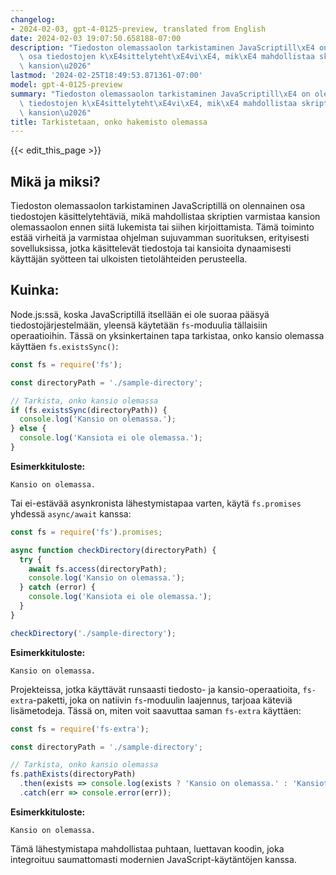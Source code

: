 ```yaml
---
changelog:
- 2024-02-03, gpt-4-0125-preview, translated from English
date: 2024-02-03 19:07:50.658188-07:00
description: "Tiedoston olemassaolon tarkistaminen JavaScriptill\xE4 on olennainen\
  \ osa tiedostojen k\xE4sittelyteht\xE4vi\xE4, mik\xE4 mahdollistaa skriptien varmistaa\
  \ kansion\u2026"
lastmod: '2024-02-25T18:49:53.871361-07:00'
model: gpt-4-0125-preview
summary: "Tiedoston olemassaolon tarkistaminen JavaScriptill\xE4 on olennainen osa\
  \ tiedostojen k\xE4sittelyteht\xE4vi\xE4, mik\xE4 mahdollistaa skriptien varmistaa\
  \ kansion\u2026"
title: Tarkistetaan, onko hakemisto olemassa
---
```


{{< edit_this_page >}}

## Mikä ja miksi?
Tiedoston olemassaolon tarkistaminen JavaScriptillä on olennainen osa tiedostojen käsittelytehtäviä, mikä mahdollistaa skriptien varmistaa kansion olemassaolon ennen siitä lukemista tai siihen kirjoittamista. Tämä toiminto estää virheitä ja varmistaa ohjelman sujuvamman suorituksen, erityisesti sovelluksissa, jotka käsittelevät tiedostoja tai kansioita dynaamisesti käyttäjän syötteen tai ulkoisten tietolähteiden perusteella.

## Kuinka:
Node.js:ssä, koska JavaScriptillä itsellään ei ole suoraa pääsyä tiedostojärjestelmään, yleensä käytetään `fs`-moduulia tällaisiin operaatioihin. Tässä on yksinkertainen tapa tarkistaa, onko kansio olemassa käyttäen `fs.existsSync()`:

```javascript
const fs = require('fs');

const directoryPath = './sample-directory';

// Tarkista, onko kansio olemassa
if (fs.existsSync(directoryPath)) {
  console.log('Kansio on olemassa.');
} else {
  console.log('Kansiota ei ole olemassa.');
}
```
**Esimerkkituloste:**
```
Kansio on olemassa.
```
Tai ei-estävää asynkronista lähestymistapaa varten, käytä `fs.promises` yhdessä `async/await` kanssa:

```javascript
const fs = require('fs').promises;

async function checkDirectory(directoryPath) {
  try {
    await fs.access(directoryPath);
    console.log('Kansio on olemassa.');
  } catch (error) {
    console.log('Kansiota ei ole olemassa.');
  }
}

checkDirectory('./sample-directory');
```
**Esimerkkituloste:**
```
Kansio on olemassa.
```

Projekteissa, jotka käyttävät runsaasti tiedosto- ja kansio-operaatioita, `fs-extra`-paketti, joka on natiivin `fs`-moduulin laajennus, tarjoaa käteviä lisämetodeja. Tässä on, miten voit saavuttaa saman `fs-extra` käyttäen:

```javascript
const fs = require('fs-extra');

const directoryPath = './sample-directory';

// Tarkista, onko kansio olemassa
fs.pathExists(directoryPath)
  .then(exists => console.log(exists ? 'Kansio on olemassa.' : 'Kansiota ei ole olemassa.'))
  .catch(err => console.error(err));
```
**Esimerkkituloste:**
```
Kansio on olemassa.
```

Tämä lähestymistapa mahdollistaa puhtaan, luettavan koodin, joka integroituu saumattomasti modernien JavaScript-käytäntöjen kanssa.
